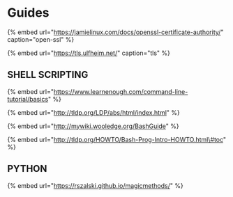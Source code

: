 # Guides

{% embed url="https://jamielinux.com/docs/openssl-certificate-authority/" caption="open-ssl" %}

{% embed url="https://tls.ulfheim.net/" caption="tls" %}

## SHELL SCRIPTING

{% embed url="https://www.learnenough.com/command-line-tutorial/basics" %}



{% embed url="http://tldp.org/LDP/abs/html/index.html" %}

{% embed url="http://mywiki.wooledge.org/BashGuide" %}

{% embed url="http://tldp.org/HOWTO/Bash-Prog-Intro-HOWTO.html\#toc" %}

## PYTHON

{% embed url="https://rszalski.github.io/magicmethods/" %}






